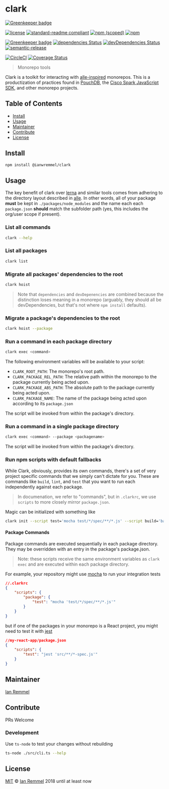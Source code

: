 # clark

[![Greenkeeper badge](https://badges.greenkeeper.io/ianwremmel/clark.svg?token=42b42c90636529800fa4f28c6cb8fa617b6bfa4a45ccf892c6c5a3128b7fd4c8&ts=1521139102309)](https://greenkeeper.io/)

<!-- THIS FILE WAS GENERATED BY @ianwremmel/proj. PLEASE DO NOT REMOVE ANY COMMENTS THAT BEGING WITH "PROJ" -->

<!-- (optional) Put banner here -->

<!-- PROJ: Badges Start -->

[![license](https://img.shields.io/github/license/ianwremmel/clark.svg)](https://github.com/ianwremmel/clark/blob/master/LICENSE)
[![standard-readme compliant](https://img.shields.io/badge/readme%20style-standard-brightgreen.svg?style=flat-square)](https://github.com/RichardLitt/standard-readme)
[![npm (scoped)](https://img.shields.io/npm/v/@ianwremmel/clark.svg)](https://www.npmjs.com/package/@ianwremmel/clark)
[![npm](https://img.shields.io/npm/dm/@ianwremmel/clark.svg)](https://www.npmjs.com/package/@ianwremmel/clark)

[![Greenkeeper badge](https://badges.greenkeeper.io/ianwremmel/clark.svg)](https://greenkeeper.io/)
[![dependencies Status](https://david-dm.org/ianwremmel/clark/status.svg)](https://david-dm.org/ianwremmel/clark)
[![devDependencies Status](https://david-dm.org/ianwremmel/clark/dev-status.svg)](https://david-dm.org/ianwremmel/clark?type=dev)
[![semantic-release](https://img.shields.io/badge/%20%20%F0%9F%93%A6%F0%9F%9A%80-semantic--release-e10079.svg)](https://github.com/semantic-release/semantic-release)

[![CircleCI](https://circleci.com/gh/ianwremmel/clark.svg?style=svg)](https://circleci.com/gh/ianwremmel/clark)
[![Coverage Status](https://coveralls.io/repos/github/ianwremmel/clark/badge.svg?branch=master)](https://coveralls.io/github/ianwremmel/clark?branch=master)

<!-- PROJ: Badges End -->

> Monorepo tools

Clark is a toolkit for interacting with [alle-inspired](https://github.com/boennemann/alle) monorepos. This is a productization of practices found in [PouchDB](https://github.com/pouchdb/pouchdb), the [Cisco Spark JavaScript SDK](https://github.com/ciscospark/spark-js-sdk), and other monorepo projects.

## Table of Contents

*   [Install](#install)
*   [Usage](#usage)
*   [Maintainer](#maintainer)
*   [Contribute](#contribute)
*   [License](#license)

## Install

```bash
npm install @ianwremmel/clark
```

## Usage

The key benefit of clark over [lerna](https://lernajs.io/) and similar tools comes from adhering to the directory layout described in [alle](https://github.com/boennemann/alle). In other words, all of your package **must** be kept in `./packages/node_modules` and the name each each `package.json` **should** match the subfolder path (yes, this includes the org/user scope if present).

### List all commands

```bash
clark --help
```

### List all packages

```bash
clark list
```

### Migrate all packages' dependencies to the root

```bash
clark hoist
```

> Note that `dependencies` and `devDepenencies` are combined because the distinction loses meaning in a monorepo (arguably, they should all be devDependencies, but that's not where `npm install` defaults).

### Migrate a package's dependencies to the root

```bash
clark hoist --package
```

### Run a command in each package directory

```bash
clark exec <command>
```

The following environment variables will be available to your script:

*   `CLARK_ROOT_PATH`: The monorepo's root path.
*   `CLARK_PACKAGE_REL_PATH`: The relative path within the monorepo to the package currently being acted upon.
*   `CLARK_PACKAGE_ABS_PATH`: The absolute path to the package currently being acted upon.
*   `CLARK_PACKAGE_NAME`: The name of the package being acted upon according to its `package.json`

The script will be invoked from within the package's directory.

### Run a command in a single package directory

```bash
clark exec <command> --package <packagename>
```

The script will be invoked from within the package's directory.

### Run npm scripts with default fallbacks

While Clark, obviously, provides its own commands, there's a set of very project specific commands that we simply can't dictate for you. These are commands like `build`, `lint`, and `test` that you want to run each independently against each package.

> In documenation, we refer to "commands", but in `.clarkrc`, we use `scripts` to more closely mirror `package.json`.

Magic can be initialized with something like

```bash
clark init --script test='mocha test/*/spec/**/*.js' --script build='babel -d dist src/**/*.js'
```

#### Package Commands

Package commands are executed sequentially in each package directory. They may be overridden with an entry in the package's package.json.

> Note: these scripts receive the same environment variables as `clark exec` and are executed within each package directory.

For example, your repository might use [mocha](https://mochajs.org/) to run your integration tests

```json
//.clarkrc
{
    "scripts": {
        "package": {
            "test": "mocha 'test/*/spec/**/*.js'"
        }
    }
}
```

but if one of the packages in your monorepo is a React project, you might need to test it with [jest](https://facebook.github.io/jest/)

```json
//my-react-app/package.json
{
    "scripts": {
        "test": "jest 'src/**/*-spec.js'"
    }
}
```

## Maintainer

[Ian Remmel](https://github.com/ianwremmel)

## Contribute

PRs Welcome

### Development

Use `ts-node` to test your changes without rebuilding

```bash
ts-node ./src/cli.ts --help
```

## License

[MIT](LICENSE) &copy; [Ian Remmel](https://github.com/ianwremmel) 2018 until at least now
